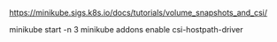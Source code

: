

https://minikube.sigs.k8s.io/docs/tutorials/volume_snapshots_and_csi/


minikube start -n 3
minikube addons enable csi-hostpath-driver